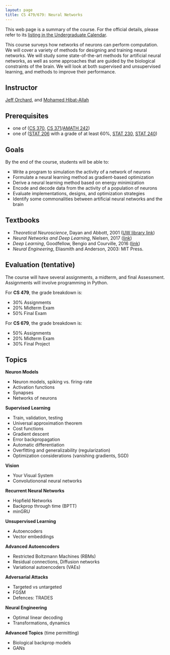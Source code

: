 ```yaml
---
layout: page
title: CS 479/679: Neural Networks
---
```


This web page is a summary of the course. For the official details, please refer to its [listing in the Undergraduate Calendar](https://uwaterloo.ca/academic-calendar/undergraduate-studies/catalog#/courses/B1of5VXY2?bc=true&bcCurrent=CS479%20-%20Neural%20Networks&bcGroup=Computer%20Science%20(CS)&bcItemType=courses).

This course surveys how networks of neurons can perform computation. We will cover a variety of methods for designing and training neural networks. We will study some state-of-the-art methods for artificial neural networks, as well as some approaches that are guided by the biological constraints of the brain. We will look at both supervised and unsupervised learning, and methods to improve their performance.

## Instructor
[Jeff Orchard](http://cs.uwaterloo.ca/~jorchard), and [Mohamed Hibat-Allah](https://uwaterloo.ca/applied-mathematics/profiles/mohamed-hibat-allah)

## Prerequisites
- one of ([CS 370](http://www.ucalendar.uwaterloo.ca/1920/COURSE/course-CS.html#CS370), [CS 371](http://www.ucalendar.uwaterloo.ca/1920/COURSE/course-CS.html#CS371)/[AMATH 242](http://www.ucalendar.uwaterloo.ca/1920/COURSE/course-AMATH.html#AMATH242))
- one of ([STAT 206](https://ucalendar.uwaterloo.ca/2021/COURSE/course-STAT.html#STAT206) with a grade of at least 60%, [STAT 230](https://ucalendar.uwaterloo.ca/2021/COURSE/course-STAT.html#STAT230), [STAT 240](https://ucalendar.uwaterloo.ca/2021/COURSE/course-STAT.html#STAT240))

## Goals
By the end of the course, students will be able to:
- Write a program to simulation the activity of a network of neurons
- Formulate a neural learning method as gradient-based optimization
- Derive a neural learning method based on energy minimization
- Encode and decode data from the activity of a population of neurons
- Evaluate implementations, designs, and optimization strategies
- Identify some commonalities between artificial neural networks and the brain

## Textbooks
- *Theoretical Neuroscience*, Dayan and Abbott, 2001 ([UW library link](http://books.scholarsportal.info.proxy.lib.uwaterloo.ca/viewdoc.html?id=/ebooks/ebooks2/pda/2011-12-01/1/11936.9780262041997))
- *Neural Networks and Deep Learning*, Nielsen, 2017 ([link](http://neuralnetworksanddeeplearning.com/index.html))
- *Deep Learning*, Goodfellow, Bengio and Courville, 2016 ([link](http://www.deeplearningbook.org/))
- *Neural Engineering*, Eliasmith and Anderson, 2003: MIT Press.

## Evaluation (tentative)
The course will have several assignments, a midterm, and final Assessment. Assignments will involve programming in Python.

For **CS 479**, the grade breakdown is:
- 30% Assignments
- 20% Midterm Exam
- 50% Final Exam

For **CS 679**, the grade breakdown is:
- 50% Assignments
- 20% Midterm Exam
- 30% Final Project


## Topics

**Neuron Models**
- Neuron models, spiking vs. firing-rate
- Activation functions
- Synapses
- Networks of neurons

**Supervised Learning**
- Train, validation, testing
- Universal approximation theorem
- Cost functions
- Gradient descent
- Error backpropagation
- Automatic differentiation
- Overfitting and generalizability (regularization)
- Optimization considerations (vanishing gradients, SGD)

**Vision**
- Your Visual System
- Convolutiononal neural networks

**Recurrent Neural Networks**
- Hopfield Networks
- Backprop through time (BPTT)
- minGRU

**Unsupervised Learning**
- Autoencoders
- Vector embeddings

**Advanced Autoencoders**
- Restricted Boltzmann Machines (RBMs)
- Residual connections, Diffusion networks
- Variational autoencoders (VAEs)

**Adversarial Attacks**
- Targeted vs untargeted
- FGSM
- Defences: TRADES

**Neural Engineering**
- Optimal linear decoding
- Transformations, dynamics

**Advanced Topics** (time permitting)
- Biological backprop models
- GANs
